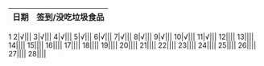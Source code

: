 日期|签到/没吃垃圾食品
:---------------|:---------------
1
2|√|||
3|√|||
4|√|||
5|√|||
6|√|||
7|√|||
8|√|||
9|√|||
10|√|||
11|√|||
12||||
13||||
14||||
15||||
16||||
17||||
18||||
19||||
20||||
21||||
22||||
23||||
24||||
25||||
26||||
27||||
28||||

